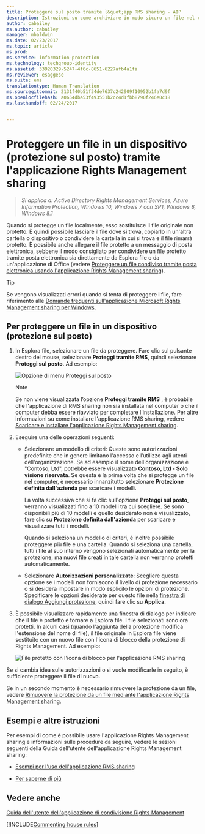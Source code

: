 ```yaml
---
title: Proteggere sul posto tramite l&quot;app RMS sharing - AIP
description: Istruzioni su come archiviare in modo sicuro un file nel computer, in un server o in un altro dispositivo di archiviazione.
author: cabailey
ms.author: cabailey
manager: mbaldwin
ms.date: 02/23/2017
ms.topic: article
ms.prod: 
ms.service: information-protection
ms.technology: techgroup-identity
ms.assetid: 33920329-5247-4f6c-8651-6227afb4a1fa
ms.reviewer: esaggese
ms.suite: ems
translationtype: Human Translation
ms.sourcegitcommit: 2131f40b51f34de7637c242909f10952b1fa7d9f
ms.openlocfilehash: a0654dba53f493551b2cc4d1fbb8790f246e0c18
ms.lasthandoff: 02/24/2017


---
```


# <a name="protect-a-file-on-a-device-protect-in-place-by-using-the-rights-management-sharing-application"></a>Proteggere un file in un dispositivo (protezione sul posto) tramite l'applicazione Rights Management sharing

>*Si applica a: Active Directory Rights Management Services, Azure Information Protection, Windows 10, Windows 7 con SP1, Windows 8, Windows 8.1*

Quando si protegge un file localmente, esso sostituisce il file originale non protetto. È quindi possibile lasciare il file dove si trova, copiarlo in un'altra cartella o dispositivo o condividere la cartella in cui si trova e il file rimarrà protetto. È possibile anche allegare il file protetto a un messaggio di posta elettronica, sebbene il modo consigliato per condividere un file protetto tramite posta elettronica sia direttamente da Esplora file o da un'applicazione di Office (vedere [Proteggere un file condiviso tramite posta elettronica usando l'applicazione Rights Management sharing](sharing-app-protect-by-email.md)).

> [!TIP]
> Se vengono visualizzati errori quando si tenta di proteggere i file, fare riferimento alle [Domande frequenti sull'applicazione Microsoft Rights Management sharing per Windows](http://go.microsoft.com/fwlink/?LinkId=303971).

## <a name="to-protect-a-file-on-a-device-protect-in-place"></a>Per proteggere un file in un dispositivo (protezione sul posto)

1.  In Esplora file, selezionare un file da proteggere. Fare clic sul pulsante destro del mouse, selezionare **Proteggi tramite RMS**, quindi selezionare **Proteggi sul posto**. Ad esempio:

    ![Opzione di menu Proteggi sul posto](../media/ADRMS_MSRMSApp_SP_CompanyDefined.png)

    > [!NOTE]
    > Se non viene visualizzata l’opzione **Proteggi tramite RMS** , è probabile che l'applicazione di RMS sharing non sia installata nel computer o che il computer debba essere riavviato per completare l'installazione. Per altre informazioni su come installare l'applicazione RMS sharing, vedere [Scaricare e installare l'applicazione Rights Management sharing](install-sharing-app.md).

2.  Eseguire una delle operazioni seguenti:

    -   Selezionare un modello di criteri: Queste sono autorizzazioni predefinite che in genere limitano l'accesso e l’utilizzo agli utenti dell'organizzazione. Se ad esempio il nome dell'organizzazione è "Contoso, Ltd", potrebbe essere visualizzato **Contoso, Ltd - Solo visione riservata**. Se questa è la prima volta che si protegge un file nel computer, è necessario innanzitutto selezionare **Protezione definita dall'azienda** per scaricare i modelli.

        La volta successiva che si fa clic sull'opzione **Proteggi sul posto**, verranno visualizzati fino a 10 modelli tra cui scegliere. Se sono disponibili più di 10 modelli e quello desiderato non è visualizzato, fare clic su **Protezione definita dall'azienda** per scaricare e visualizzare tutti i modelli.

        Quando si seleziona un modello di criteri, è inoltre possibile proteggere più file e una cartella. Quando si seleziona una cartella, tutti i file al suo interno vengono selezionati automaticamente per la protezione, ma nuovi file creati in tale cartella non verranno protetti automaticamente.

    -   Selezionare **Autorizzazioni personalizzate**: Scegliere questa opzione se i modelli non forniscono il livello di protezione necessario o si desidera impostare in modo esplicito le opzioni di protezione. Specificare le opzioni desiderate per questo file nella [finestra di dialogo Aggiungi protezione](sharing-app-dialog-box.md), quindi fare clic su **Applica**.

3.  È possibile visualizzare rapidamente una finestra di dialogo per indicare che il file è protetto e tornare a Esplora file. I file selezionati sono ora protetti. In alcuni casi (quando l'aggiunta della protezione modifica l'estensione del nome di file), il file originale in Esplora file viene sostituito con un nuovo file con l'icona di blocco della protezione di Rights Management. Ad esempio:

    ![File protetto con l'icona di blocco per l'applicazione RMS sharing](../media/ADRMS_MSRMSApp_Pfile.png)

Se si cambia idea sulle autorizzazioni o si vuole modificarle in seguito, è sufficiente proteggere il file di nuovo.

Se in un secondo momento è necessario rimuovere la protezione da un file, vedere [Rimuovere la protezione da un file mediante l'applicazione Rights Management sharing](sharing-app-remove-protection.md).

## <a name="examples-and-other-instructions"></a>Esempi e altre istruzioni
Per esempi di come è possibile usare l'applicazione Rights Management sharing e informazioni sulle procedure da seguire, vedere le sezioni seguenti della Guida dell'utente dell'applicazione Rights Management sharing:

-   [Esempi per l'uso dell'applicazione RMS sharing](sharing-app-user-guide.md#examples-for-using-the-rms-sharing-application)

-   [Per saperne di più](sharing-app-user-guide.md#what-do-you-want-to-do)

## <a name="see-also"></a>Vedere anche
[Guida dell'utente dell'applicazione di condivisione Rights Management](sharing-app-user-guide.md)

[!INCLUDE[Commenting house rules](../includes/houserules.md)]

